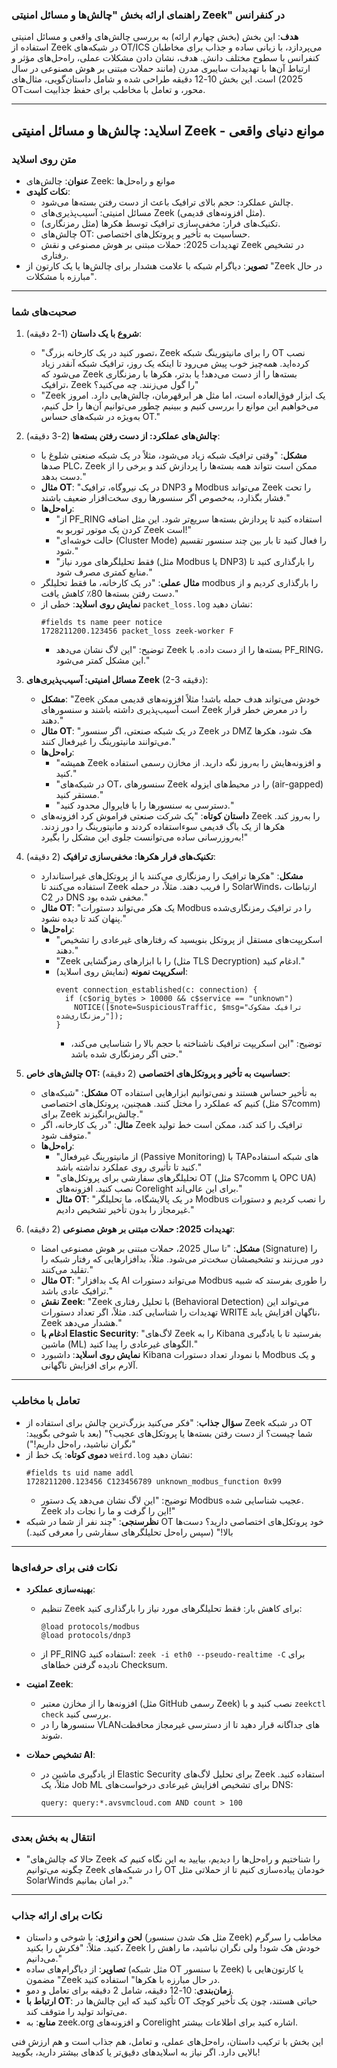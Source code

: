 ### راهنمای ارائه بخش "چالش‌ها و مسائل امنیتی Zeek" در کنفرانس

**هدف**: این بخش (بخش چهارم ارائه) به بررسی چالش‌های واقعی و مسائل امنیتی استفاده از Zeek در شبکه‌های OT/ICS می‌پردازد، با زبانی ساده و جذاب برای مخاطبان کنفرانس با سطوح مختلف دانش. هدف، نشان دادن مشکلات عملی، راه‌حل‌های مؤثر و ارتباط آن‌ها با تهدیدات سایبری مدرن (مانند حملات مبتنی بر هوش مصنوعی در سال 2025) است. این بخش 10-12 دقیقه طراحی شده و شامل داستان‌گویی، مثال‌های OTمحور، و تعامل با مخاطب برای حفظ جذابیت است.

---

## اسلاید: چالش‌ها و مسائل امنیتی Zeek - موانع دنیای واقعی

### متن روی اسلاید
- **عنوان**: چالش‌های Zeek: موانع و راه‌حل‌ها
- **نکات کلیدی**:
  - چالش عملکرد: حجم بالای ترافیک باعث از دست رفتن بسته‌ها می‌شود.
  - مسائل امنیتی: آسیب‌پذیری‌های Zeek (مثل افزونه‌های قدیمی).
  - تکنیک‌های فرار: مخفی‌سازی ترافیک توسط هکرها (مثل رمزنگاری).
  - چالش‌های OT: حساسیت به تأخیر و پروتکل‌های اختصاصی.
  - تهدیدات 2025: حملات مبتنی بر هوش مصنوعی و نقش Zeek در تشخیص رفتاری.
- **تصویر**: دیاگرام شبکه با علامت هشدار برای چالش‌ها یا یک کارتون از "Zeek در حال مبارزه با مشکلات".

---

### صحبت‌های شما

1. **شروع با یک داستان** (1-2 دقیقه):
   - "تصور کنید در یک کارخانه بزرگ، Zeek را برای مانیتورینگ شبکه OT نصب کرده‌اید. همه‌چیز خوب پیش می‌رود تا اینکه یک روز، ترافیک شبکه آنقدر زیاد می‌شود که Zeek بسته‌ها را از دست می‌دهد! یا بدتر، هکرها با رمزنگاری ترافیک، Zeek را گول می‌زنند. چه می‌کنید؟"
   - "Zeek یک ابزار فوق‌العاده است، اما مثل هر ابرقهرمان، چالش‌هایی دارد. امروز می‌خواهیم این موانع را بررسی کنیم و ببینیم چطور می‌توانیم آن‌ها را حل کنیم، به‌ویژه در شبکه‌های حساس OT."

2. **چالش‌های عملکرد: از دست رفتن بسته‌ها** (2-3 دقیقه):
   - **مشکل**: "وقتی ترافیک شبکه زیاد می‌شود، مثلاً در یک شبکه صنعتی شلوغ با صدها PLC، Zeek ممکن است نتواند همه بسته‌ها را پردازش کند و برخی را از دست بدهد."
   - **مثال OT**: "در یک نیروگاه، ترافیک DNP3 و Modbus می‌تواند Zeek را تحت فشار بگذارد، به‌خصوص اگر سنسورها روی سخت‌افزار ضعیف باشند."
   - **راه‌حل‌ها**:
     - "از PF_RING استفاده کنید تا پردازش بسته‌ها سریع‌تر شود. این مثل اضافه کردن یک موتور توربو به Zeek است!"
     - "حالت خوشه‌ای (Cluster Mode) را فعال کنید تا بار بین چند سنسور تقسیم شود."
     - "فقط تحلیلگرهای مورد نیاز (مثل Modbus یا DNP3) را بارگذاری کنید تا منابع کمتری مصرف شود."
   - **مثال عملی**: "در یک کارخانه، ما فقط تحلیلگر modbus را بارگذاری کردیم و از دست رفتن بسته‌ها 80٪ کاهش یافت."
   - **نمایش روی اسلاید**: خطی از `packet_loss.log` نشان دهید:
     ```text:disable-run
     #fields ts name peer notice
     1728211200.123456 packet_loss zeek-worker F
     ```
     - توضیح: "این لاگ نشان می‌دهد Zeek بسته‌ها را از دست داده. با PF_RING، این مشکل کمتر می‌شود."

3. **مسائل امنیتی: آسیب‌پذیری‌های Zeek** (2-3 دقیقه):
   - **مشکل**: "Zeek خودش می‌تواند هدف حمله باشد! مثلاً افزونه‌های قدیمی ممکن است آسیب‌پذیری داشته باشند و سنسورهای Zeek را در معرض خطر قرار دهند."
   - **مثال OT**: "در یک شبکه صنعتی، اگر سنسور Zeek در DMZ هک شود، هکرها می‌توانند مانیتورینگ را غیرفعال کنند."
   - **راه‌حل‌ها**:
     - "همیشه Zeek و افزونه‌هایش را به‌روز نگه دارید. از مخازن رسمی استفاده کنید."
     - "در شبکه‌های OT، سنسورهای Zeek را در محیط‌های ایزوله (air-gapped) مستقر کنید."
     - "دسترسی به سنسورها را با فایروال محدود کنید."
   - **داستان کوتاه**: "یک شرکت صنعتی فراموش کرد افزونه‌های Zeek را به‌روز کند. هکرها از یک باگ قدیمی سوءاستفاده کردند و مانیتورینگ را دور زدند. به‌روزرسانی ساده می‌توانست جلوی این مشکل را بگیرد!"

4. **تکنیک‌های فرار هکرها: مخفی‌سازی ترافیک** (2 دقیقه):
   - **مشکل**: "هکرها ترافیک را رمزنگاری می‌کنند یا از پروتکل‌های غیراستاندارد استفاده می‌کنند تا Zeek را فریب دهند. مثلاً، در حمله SolarWinds، ارتباطات C2 در DNS مخفی شده بود."
   - **مثال OT**: "یک هکر می‌تواند دستورات Modbus را در ترافیک رمزنگاری‌شده پنهان کند تا دیده نشود."
   - **راه‌حل‌ها**:
     - "اسکریپت‌های مستقل از پروتکل بنویسید که رفتارهای غیرعادی را تشخیص دهند."
     - "Zeek را با ابزارهای رمزگشایی (مثل TLS Decryption) ادغام کنید."
     - **اسکریپت نمونه** (نمایش روی اسلاید):
       ```zeek
       event connection_established(c: connection) {
         if (c$orig_bytes > 10000 && c$service == "unknown")
           NOTICE([$note=SuspiciousTraffic, $msg="ترافیک مشکوک رمزنگاری‌شده"]);
       }
       ```
       - توضیح: "این اسکریپت ترافیک ناشناخته با حجم بالا را شناسایی می‌کند، حتی اگر رمزنگاری شده باشد."

5. **چالش‌های خاص OT: حساسیت به تأخیر و پروتکل‌های اختصاصی** (2 دقیقه):
   - **مشکل**: "شبکه‌های OT به تأخیر حساس هستند و نمی‌توانیم ابزارهایی استفاده کنیم که عملکرد را مختل کنند. همچنین، پروتکل‌های اختصاصی (مثل S7comm) برای Zeek چالش‌برانگیزند."
   - **مثال**: "در یک کارخانه، اگر Zeek ترافیک را کند کند، ممکن است خط تولید متوقف شود."
   - **راه‌حل‌ها**:
     - "از مانیتورینگ غیرفعال (Passive Monitoring) با TAPهای شبکه استفاده کنید تا تأثیری روی عملکرد نداشته باشد."
     - "تحلیلگرهای سفارشی برای پروتکل‌های OT (مثل S7comm یا OPC UA) نصب کنید. افزونه‌های Corelight برای این عالی‌اند."
     - **مثال OT**: "در یک پالایشگاه، ما تحلیلگر Modbus را نصب کردیم و دستورات غیرمجاز را بدون تأخیر تشخیص دادیم."

6. **تهدیدات 2025: حملات مبتنی بر هوش مصنوعی** (2 دقیقه):
   - **مشکل**: "تا سال 2025، حملات مبتنی بر هوش مصنوعی امضا (Signature) را دور می‌زنند و تشخیصشان سخت‌تر می‌شود. مثلاً، بدافزارهایی که رفتار شبکه را تقلید می‌کنند."
   - **مثال OT**: "یک بدافزار AI می‌تواند دستورات Modbus را طوری بفرستد که شبیه ترافیک عادی باشد."
   - **نقش Zeek**: "Zeek با تحلیل رفتاری (Behavioral Detection) می‌تواند این تهدیدات را شناسایی کند. مثلاً، اگر تعداد دستورات WRITE ناگهان افزایش یابد، Zeek هشدار می‌دهد."
   - **ادغام با Elastic Security**: "لاگ‌های Zeek را به Kibana بفرستید تا با یادگیری ماشین (ML) الگوهای غیرعادی را پیدا کنید."
   - **نمایش روی اسلاید**: داشبورد Kibana با نمودار تعداد دستورات Modbus و یک آلارم برای افزایش ناگهانی.

---

### تعامل با مخاطب
- **سؤال جذاب**: "فکر می‌کنید بزرگ‌ترین چالش برای استفاده از Zeek در شبکه OT شما چیست؟ از دست رفتن بسته‌ها یا پروتکل‌های عجیب؟" (بعد با شوخی بگویید: "نگران نباشید، راه‌حل داریم!")
- **دموی کوتاه**: یک خط از `weird.log` نشان دهید:
  ```text
  #fields ts uid name addl
  1728211200.123456 C123456789 unknown_modbus_function 0x99
  ```
  - توضیح: "این لاگ نشان می‌دهد یک دستور Modbus عجیب شناسایی شده. Zeek این را گرفت و ما را نجات داد!"
- **نظرسنجی**: "چند نفر از شما در شبکه OT خود پروتکل‌های اختصاصی دارید؟ دست‌ها بالا!" (سپس راه‌حل تحلیلگرهای سفارشی را معرفی کنید.)

---

### نکات فنی برای حرفه‌ای‌ها
- **بهینه‌سازی عملکرد**:
  - تنظیم Zeek برای کاهش بار: فقط تحلیلگرهای مورد نیاز را بارگذاری کنید:
    ```zeek
    @load protocols/modbus
    @load protocols/dnp3
    ```
  - از PF_RING استفاده کنید: `zeek -i eth0 --pseudo-realtime -C` برای نادیده گرفتن خطاهای Checksum.

- **امنیت Zeek**:
  - افزونه‌ها را از مخازن معتبر (مثل GitHub رسمی Zeek) نصب کنید و با `zeekctl check` بررسی کنید.
  - سنسورها را در VLANهای جداگانه قرار دهید تا از دسترسی غیرمجاز محافظت شوند.

- **تشخیص حملات AI**:
  - از یادگیری ماشین در Elastic Security برای تحلیل لاگ‌های Zeek استفاده کنید. مثلاً، یک Job ML برای تشخیص افزایش غیرعادی درخواست‌های DNS:
    ```kibana
    query: query:*.avsvmcloud.com AND count > 100
    ```

---

### انتقال به بخش بعدی
- "حالا که چالش‌های Zeek را شناختیم و راه‌حل‌ها را دیدیم، بیایید به این نگاه کنیم که چگونه می‌توانیم Zeek را در شبکه‌های OT خودمان پیاده‌سازی کنیم تا از حملاتی مثل SolarWinds در امان بمانیم."

---

### نکات برای ارائه جذاب
- **لحن و انرژی**: با شوخی و داستان (مثل هک شدن سنسور Zeek) مخاطب را سرگرم کنید. مثلاً: "فکرش را بکنید، Zeek خودش هک شود! ولی نگران نباشید، ما راهش را می‌دانیم."
- **تصاویر**: از دیاگرام‌های ساده (مثل شبکه OT با سنسور Zeek) یا کارتون‌هایی با مضمون "Zeek در حال مبارزه با هکرها" استفاده کنید.
- **زمان‌بندی**: 10-12 دقیقه، شامل 2 دقیقه برای تعامل و دمو.
- **ارتباط با OT**: تأکید کنید که این چالش‌ها در OT حیاتی هستند، چون یک تأخیر کوچک می‌تواند تولید را متوقف کند.
- **منابع**: به zeek.org و افزونه‌های Corelight اشاره کنید برای اطلاعات بیشتر.

این بخش با ترکیب داستان، راه‌حل‌های عملی، و تعامل، هم جذاب است و هم ارزش فنی بالایی دارد. اگر نیاز به اسلایدهای دقیق‌تر یا کدهای بیشتر دارید، بگویید!
```
